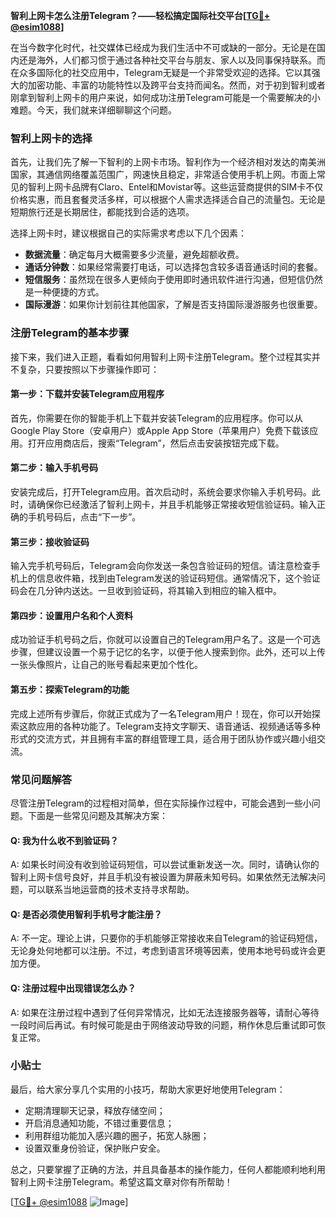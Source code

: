 **智利上网卡怎么注册Telegram？——轻松搞定国际社交平台[[TG💪+ @esim1088](https://t.me/s/esim1088)]**

在当今数字化时代，社交媒体已经成为我们生活中不可或缺的一部分。无论是在国内还是海外，人们都习惯于通过各种社交平台与朋友、家人以及同事保持联系。而在众多国际化的社交应用中，Telegram无疑是一个非常受欢迎的选择。它以其强大的加密功能、丰富的功能特性以及跨平台支持而闻名。然而，对于初到智利或者刚拿到智利上网卡的用户来说，如何成功注册Telegram可能是一个需要解决的小难题。今天，我们就来详细聊聊这个问题。

### 智利上网卡的选择

首先，让我们先了解一下智利的上网卡市场。智利作为一个经济相对发达的南美洲国家，其通信网络覆盖范围广，网速快且稳定，非常适合使用手机上网。市面上常见的智利上网卡品牌有Claro、Entel和Movistar等。这些运营商提供的SIM卡不仅价格实惠，而且套餐灵活多样，可以根据个人需求选择适合自己的流量包。无论是短期旅行还是长期居住，都能找到合适的选项。

选择上网卡时，建议根据自己的实际需求考虑以下几个因素：
- **数据流量**：确定每月大概需要多少流量，避免超额收费。
- **通话分钟数**：如果经常需要打电话，可以选择包含较多语音通话时间的套餐。
- **短信服务**：虽然现在很多人更倾向于使用即时通讯软件进行沟通，但短信仍然是一种便捷的方式。
- **国际漫游**：如果你计划前往其他国家，了解是否支持国际漫游服务也很重要。

### 注册Telegram的基本步骤

接下来，我们进入正题，看看如何用智利上网卡注册Telegram。整个过程其实并不复杂，只要按照以下步骤操作即可：

#### 第一步：下载并安装Telegram应用程序
首先，你需要在你的智能手机上下载并安装Telegram的应用程序。你可以从Google Play Store（安卓用户）或Apple App Store（苹果用户）免费下载该应用。打开应用商店后，搜索“Telegram”，然后点击安装按钮完成下载。

#### 第二步：输入手机号码
安装完成后，打开Telegram应用。首次启动时，系统会要求你输入手机号码。此时，请确保你已经激活了智利上网卡，并且手机能够正常接收短信验证码。输入正确的手机号码后，点击“下一步”。

#### 第三步：接收验证码
输入完手机号码后，Telegram会向你发送一条包含验证码的短信。请注意检查手机上的信息收件箱，找到由Telegram发送的验证码短信。通常情况下，这个验证码会在几分钟内送达。一旦收到验证码，将其输入到相应的输入框中。

#### 第四步：设置用户名和个人资料
成功验证手机号码之后，你就可以设置自己的Telegram用户名了。这是一个可选步骤，但建议设置一个易于记忆的名字，以便于他人搜索到你。此外，还可以上传一张头像照片，让自己的账号看起来更加个性化。

#### 第五步：探索Telegram的功能
完成上述所有步骤后，你就正式成为了一名Telegram用户！现在，你可以开始探索这款应用的各种功能了。Telegram支持文字聊天、语音通话、视频通话等多种形式的交流方式，并且拥有丰富的群组管理工具，适合用于团队协作或兴趣小组交流。

### 常见问题解答

尽管注册Telegram的过程相对简单，但在实际操作过程中，可能会遇到一些小问题。下面是一些常见问题及其解决方案：

#### Q: 我为什么收不到验证码？
A: 如果长时间没有收到验证码短信，可以尝试重新发送一次。同时，请确认你的智利上网卡信号良好，并且手机没有被设置为屏蔽未知号码。如果依然无法解决问题，可以联系当地运营商的技术支持寻求帮助。

#### Q: 是否必须使用智利手机号才能注册？
A: 不一定。理论上讲，只要你的手机能够正常接收来自Telegram的验证码短信，无论身处何地都可以注册。不过，考虑到语言环境等因素，使用本地号码或许会更加方便。

#### Q: 注册过程中出现错误怎么办？
A: 如果在注册过程中遇到了任何异常情况，比如无法连接服务器等，请耐心等待一段时间后再试。有时候可能是由于网络波动导致的问题，稍作休息后重试即可恢复正常。

### 小贴士

最后，给大家分享几个实用的小技巧，帮助大家更好地使用Telegram：
- 定期清理聊天记录，释放存储空间；
- 开启消息通知功能，不错过重要信息；
- 利用群组功能加入感兴趣的圈子，拓宽人脉圈；
- 设置双重身份验证，保护账户安全。

总之，只要掌握了正确的方法，并且具备基本的操作能力，任何人都能顺利地利用智利上网卡注册Telegram。希望这篇文章对你有所帮助！

[[TG💪+ @esim1088](https://t.me/s/esim1088) ![Image](https://i.postimg.cc/4NQfJmqS/Snipaste-2025-05-13-00-14-12.png)]